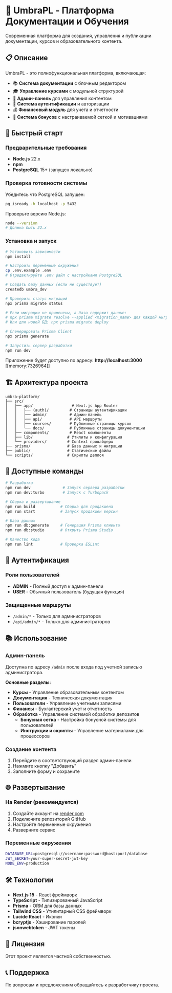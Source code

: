 # 🌟 UmbraPL - Платформа Документации и Обучения

Современная платформа для создания, управления и публикации документации, курсов и образовательного контента.

## 📋 Описание

UmbraPL - это полнофункциональная платформа, включающая:
- 📚 **Система документации** с блочным редактором
- 🎓 **Управление курсами** с модульной структурой
- 👥 **Админ-панель** для управления контентом
- 🔐 **Система аутентификации** и авторизации
- 💰 **Финансовый модуль** для учета и отчетности
- 🎁 **Система бонусов** с настраиваемой сеткой и мотивациями

## 🚀 Быстрый старт

### Предварительные требования
- **Node.js** 22.x
- **npm** 
- **PostgreSQL** 15+ (запущен локально)

### Проверка готовности системы

Убедитесь что PostgreSQL запущен:
```bash
pg_isready -h localhost -p 5432
```

Проверьте версию Node.js:
```bash
node --version
# Должна быть 22.x
```

### Установка и запуск

```bash
# Установить зависимости
npm install

# Настроить переменные окружения
cp .env.example .env
# Отредактируйте .env файл с настройками PostgreSQL

# Создать базу данных (если не существует)
createdb umbra_dev

# Проверить статус миграций
npx prisma migrate status

# Если миграции не применены, а база содержит данные:
# npx prisma migrate resolve --applied <migration_name> для каждой миграции
# Или для новой БД: npx prisma migrate deploy

# Сгенерировать Prisma Client
npx prisma generate

# Запустить сервер разработки
npm run dev
```

Приложение будет доступно по адресу: **http://localhost:3000** [[memory:7326964]]

## 🏗️ Архитектура проекта

```
umbra-platform/
├── src/
│   ├── app/                 # Next.js App Router
│   │   ├── (auth)/         # Страницы аутентификации
│   │   ├── admin/          # Админ-панель
│   │   ├── api/            # API маршруты
│   │   ├── courses/        # Публичные страницы курсов
│   │   └── docs/           # Публичные страницы документации
│   ├── components/         # React компоненты
│   ├── lib/               # Утилиты и конфигурация
│   └── providers/         # Context провайдеры
├── prisma/                # База данных и миграции
├── public/                # Статические файлы
└── scripts/               # Скрипты деплоя
```

## 🔧 Доступные команды

```bash
# Разработка
npm run dev              # Запуск сервера разработки
npm run dev:turbo        # Запуск с Turbopack

# Сборка и развертывание
npm run build           # Сборка для продакшена
npm run start           # Запуск продакшен версии

# База данных
npm run db:generate     # Генерация Prisma клиента
npm run db:studio       # Открыть Prisma Studio

# Качество кода
npm run lint            # Проверка ESLint
```

## 🔐 Аутентификация

### Роли пользователей
- **ADMIN** - Полный доступ к админ-панели
- **USER** - Обычный пользователь (будущая функция)

### Защищенные маршруты
- `/admin/*` - Только для администраторов
- `/api/admin/*` - Только для администраторов

## 📚 Использование

### Админ-панель
Доступна по адресу `/admin` после входа под учетной записью администратора.

**Основные разделы:**
- **Курсы** - Управление образовательным контентом
- **Документация** - Техническая документация
- **Пользователи** - Управление учетными записями
- **Финансы** - Бухгалтерский учет и отчетность
- **Обработка** - Управление системой обработки депозитов
  - **Бонусная сетка** - Настройка бонусной системы для пользователей
  - **Инструкции и скрипты** - Управление материалами для процессоров

### Создание контента
1. Перейдите в соответствующий раздел админ-панели
2. Нажмите кнопку "Добавить"
3. Заполните форму и сохраните

## 🌐 Развертывание

### На Render (рекомендуется)
1. Создайте аккаунт на [render.com](https://render.com)
2. Подключите репозиторий GitHub
3. Настройте переменные окружения
4. Разверните сервис

### Переменные окружения
```bash
DATABASE_URL=postgresql://username:password@host:port/database
JWT_SECRET=your-super-secret-jwt-key
NODE_ENV=production
```

## 🛠️ Технологии

- **Next.js 15** - React фреймворк
- **TypeScript** - Типизированный JavaScript
- **Prisma** - ORM для базы данных
- **Tailwind CSS** - Утилитарный CSS фреймворк
- **Lucide React** - Иконки
- **bcryptjs** - Хэширование паролей
- **jsonwebtoken** - JWT токены

## 📄 Лицензия

Этот проект является частной собственностью.

## 📞 Поддержка

По вопросам и предложениям обращайтесь к разработчику проекта.
